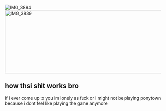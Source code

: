 ![IMG_3894](https://github.com/user-attachments/assets/b8f3dbc3-bf16-4f82-87ee-b82997857d40)
<img width="1422" height="204" alt="IMG_3839" src="https://github.com/user-attachments/assets/26cc39c2-c0fd-4bc9-8b54-83f72440c499" />
## how thsi shit works bro
if i ever come up to you im lonely as fuck or i might not be playing ponytown because i dont feel like playing the game anymore

